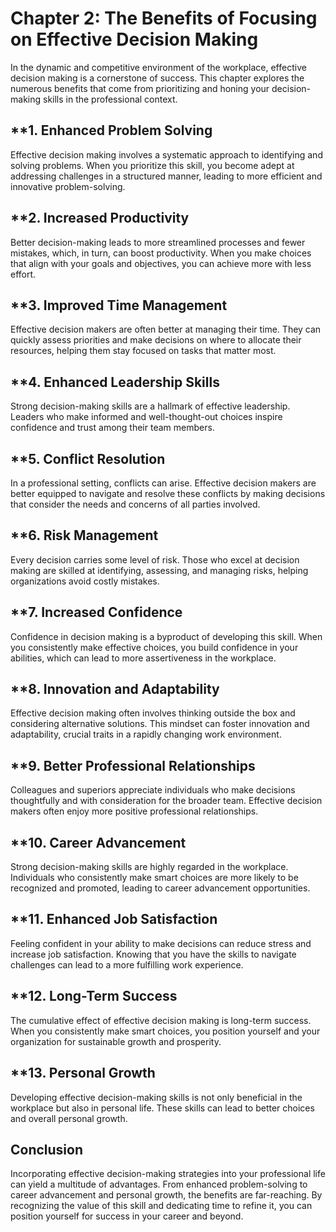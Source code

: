 Chapter 2: The Benefits of Focusing on Effective Decision Making
================================================================

In the dynamic and competitive environment of the workplace, effective decision making is a cornerstone of success. This chapter explores the numerous benefits that come from prioritizing and honing your decision-making skills in the professional context.

\*\*1. **Enhanced Problem Solving**
-----------------------------------

Effective decision making involves a systematic approach to identifying and solving problems. When you prioritize this skill, you become adept at addressing challenges in a structured manner, leading to more efficient and innovative problem-solving.

\*\*2. **Increased Productivity**
---------------------------------

Better decision-making leads to more streamlined processes and fewer mistakes, which, in turn, can boost productivity. When you make choices that align with your goals and objectives, you can achieve more with less effort.

\*\*3. **Improved Time Management**
-----------------------------------

Effective decision makers are often better at managing their time. They can quickly assess priorities and make decisions on where to allocate their resources, helping them stay focused on tasks that matter most.

\*\*4. **Enhanced Leadership Skills**
-------------------------------------

Strong decision-making skills are a hallmark of effective leadership. Leaders who make informed and well-thought-out choices inspire confidence and trust among their team members.

\*\*5. **Conflict Resolution**
------------------------------

In a professional setting, conflicts can arise. Effective decision makers are better equipped to navigate and resolve these conflicts by making decisions that consider the needs and concerns of all parties involved.

\*\*6. **Risk Management**
--------------------------

Every decision carries some level of risk. Those who excel at decision making are skilled at identifying, assessing, and managing risks, helping organizations avoid costly mistakes.

\*\*7. **Increased Confidence**
-------------------------------

Confidence in decision making is a byproduct of developing this skill. When you consistently make effective choices, you build confidence in your abilities, which can lead to more assertiveness in the workplace.

\*\*8. **Innovation and Adaptability**
--------------------------------------

Effective decision making often involves thinking outside the box and considering alternative solutions. This mindset can foster innovation and adaptability, crucial traits in a rapidly changing work environment.

\*\*9. **Better Professional Relationships**
--------------------------------------------

Colleagues and superiors appreciate individuals who make decisions thoughtfully and with consideration for the broader team. Effective decision makers often enjoy more positive professional relationships.

\*\*10. **Career Advancement**
------------------------------

Strong decision-making skills are highly regarded in the workplace. Individuals who consistently make smart choices are more likely to be recognized and promoted, leading to career advancement opportunities.

\*\*11. **Enhanced Job Satisfaction**
-------------------------------------

Feeling confident in your ability to make decisions can reduce stress and increase job satisfaction. Knowing that you have the skills to navigate challenges can lead to a more fulfilling work experience.

\*\*12. **Long-Term Success**
-----------------------------

The cumulative effect of effective decision making is long-term success. When you consistently make smart choices, you position yourself and your organization for sustainable growth and prosperity.

\*\*13. **Personal Growth**
---------------------------

Developing effective decision-making skills is not only beneficial in the workplace but also in personal life. These skills can lead to better choices and overall personal growth.

**Conclusion**
--------------

Incorporating effective decision-making strategies into your professional life can yield a multitude of advantages. From enhanced problem-solving to career advancement and personal growth, the benefits are far-reaching. By recognizing the value of this skill and dedicating time to refine it, you can position yourself for success in your career and beyond.
